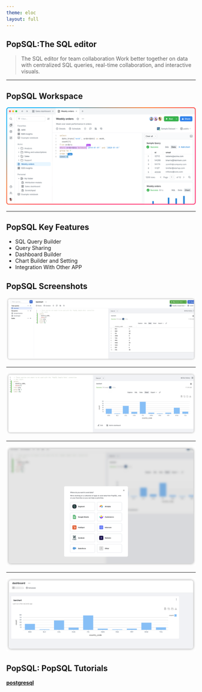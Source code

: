 ```yaml
---
theme: eloc
layout: full
---
```


## PopSQL:The SQL editor

> The SQL editor for team collaboration
Work better together on data with centralized SQL queries, real-time collaboration, and interactive visuals.

---
## PopSQL Workspace

![](popsql-main.png)

---

## PopSQL Key Features

- SQL Query Builder
- Query Sharing
- Dashboard Builder
- Chart Builder and Setting
- Integration With Other APP

## PopSQL Screenshots

![](2023-10-09-11-57-35.png)

---

![](2023-10-09-11-57-54.png)

---

![](2023-10-09-11-58-24.png)

---
![](2023-10-09-11-59-50.png)

## PopSQL: PopSQL Tutorials

**[postgresql](https://popsql.com/learn-sql/postgresql)**